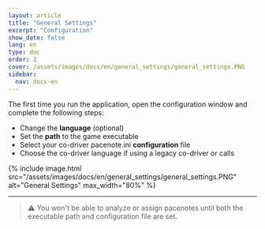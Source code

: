 ```yaml
---
layout: article
title: "General Settings"
excerpt: "Configuration"
show_date: false
lang: en
type: doc
order: 3
cover: /assets/images/docs/en/general_settings/general_settings.PNG
sidebar:
  nav: docs-en
---
```


The first time you run the application, open the configuration window and complete the following steps:

- Change the **language** (optional)
- Set the **path** to the game executable
- Select your co-driver pacenote.ini **configuration** file
- Choose the co-driver language if using a legacy co-driver or calls

{% include image.html
   src="/assets/images/docs/en/general_settings/general_settings.PNG"
   alt="General Settings"
   max_width="80%" %}

---

> ⚠️ You won't be able to analyze or assign pacenotes until both the executable path and configuration file are set.
